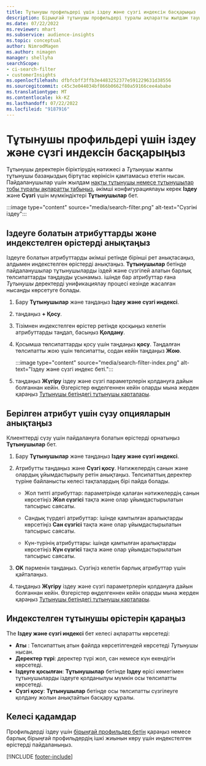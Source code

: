 ```yaml
---
title: Тұтынушы профильдері үшін іздеу және сүзгі индексін басқарыңыз
description: Бірыңғай тұтынушы профильдері туралы ақпаратты жылдам тауып, көрсетілген төлсипаттарды сүзгілеңіз.
ms.date: 07/22/2022
ms.reviewer: mhart
ms.subservice: audience-insights
ms.topic: conceptual
author: NimrodMagen
ms.author: nimagen
manager: shellyha
searchScope:
- ci-search-filter
- customerInsights
ms.openlocfilehash: dfbfcbff3ffb3e4483252377e591229631d38556
ms.sourcegitcommit: c45c3e044034bf866b0662f80a59166cee4ababe
ms.translationtype: MT
ms.contentlocale: kk-KZ
ms.lasthandoff: 07/22/2022
ms.locfileid: "9187916"
---
```

# <a name="manage-the-search--filter-index-for-customer-profiles"></a>Тұтынушы профильдері үшін іздеу және сүзгі индексін басқарыңыз

Тұтынушы деректерін біріктірудің нәтижесі a *Тұтынушы* жалпы тұтынушы базаңыздың біртұтас көрінісін қамтамасыз ететін нысан. Пайдаланушылар үшін жылдам [нақты тұтынушы немесе тұтынушылар тобы туралы ақпаратты табыңыз](customer-profiles.md), әкімші конфигурациялауы керек **Іздеу** және **Сүзгі** үшін мүмкіндіктері **Тұтынушылар** бет.

   :::image type="content" source="media/search-filter.png" alt-text="Сүзгіні іздеу":::

## <a name="define-searchable-attributes-and-indexed-fields"></a>Іздеуге болатын атрибуттарды және индекстелген өрістерді анықтаңыз

Іздеуге болатын атрибуттарды әкімші ретінде бірінші рет анықтасаңыз, алдымен индекстелген өрістерді анықтаңыз. **Тұтынушылар** бетінде пайдаланушылар тұтынушыларды іздей және сүзгілей алатын барлық төлсипаттарды таңдауды ұсынамыз. ішінде бар атрибуттар ғана *Тұтынушы* деректерді унификациялау процесі кезінде жасалған нысанды көрсетуге болады.

1. Бару **Тұтынушылар** және таңдаңыз **Іздеу және сүзгі индексі**.

1. таңдаңыз **+ Қосу**.

1. Тізімнен индекстелген өрістер ретінде қосқыңыз келетін атрибуттарды таңдап, басыңыз **Қолдану**.

1. Қосымша төлсипаттарды қосу үшін таңдаңыз **қосу**. Таңдалған төлсипатты жою үшін төлсипатты, содан кейін таңдаңыз **Жою**.

   :::image type="content" source="media/search-filter-index.png" alt-text="Іздеу және сүзгі индекс беті.":::

1. таңдаңыз **Жүгіру** іздеу және сүзгі параметрлерін қолдануға дайын болғаннан кейін. Өзгерістер өңделгеннен кейін оларды мына жерден қараңыз [Тұтынушы бетіндегі тұтынушы карталары](customer-profiles.md).

## <a name="define-filtering-options-for-a-given-attribute"></a>Берілген атрибут үшін сүзу опцияларын анықтаңыз

Клиенттерді сүзу үшін пайдалануға болатын өрістерді орнатыңыз **Тұтынушылар** бет.

1. Бару **Тұтынушылар** және таңдаңыз **Іздеу және сүзгі индексі**.

1. Атрибутты таңдаңыз және **Сүзгі қосу**. Нәтижелердің санын және олардың ұйымдастырылу ретін анықтаңыз. Төлсипаттың деректер түріне байланысты келесі тақталардың бірі пайда болады.

   - Жол типті атрибуттар: параметрінде қалаған нәтижелердің санын көрсетіңіз **Жол сүзгісі** тақта және олар ұйымдастырылатын тапсырыс саясаты.

   - Сандық түрдегі атрибуттар: ішінде қамтылған аралықтарды көрсетіңіз **Сан сүзгісі** тақта және олар ұйымдастырылатын тапсырыс саясаты.

   - Күн-түрінің атрибуттары: ішінде қамтылған аралықтарды көрсетіңіз **Күн сүзгісі** тақта және олар ұйымдастырылатын тапсырыс саясаты.

1. **OK** пәрменін таңдаңыз. Сүзгіңіз келетін барлық атрибуттар үшін қайталаңыз.

1. таңдаңыз **Жүгіру** іздеу және сүзгі параметрлерін қолдануға дайын болғаннан кейін. Өзгерістер өңделгеннен кейін оларды мына жерден қараңыз [Тұтынушы бетіндегі тұтынушы карталары](customer-profiles.md).

## <a name="view-indexed-customer-fields"></a>Индекстелген тұтынушы өрістерін қараңыз

The **Іздеу және сүзгі индексі** бет келесі ақпаратты көрсетеді:

- **Аты** : Төлсипаттың атын файлда көрсетілгендей көрсетеді *Тұтынушы* нысан.
- **Деректер түрі**: деректер түрі жол, сан немесе күн екендігін көрсетеді.
- **Іздеуге қосылған**: **Тұтынушылар** бетінде **Іздеу** өрісі көмегімен тұтынушыларды іздеуге қолданылуы мүмкін осы төлсипатты көрсетеді.
- **Сүзгі қосу**: **Тұтынушылар** бетінде осы төлсипатты сүзгілеуге қолдану жолын анықтайтын басқару құралы.

## <a name="next-steps"></a>Келесі қадамдар

Профильдерді іздеу үшін [бірыңғай профильдер бетін](customer-profiles.md) қараңыз немесе барлық бірыңғай профильдердің ішкі жиынын көру үшін индекстелген өрістерді пайдаланыңыз.

[!INCLUDE [footer-include](includes/footer-banner.md)]
